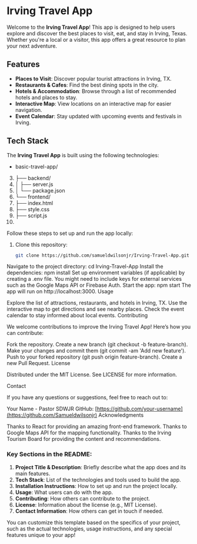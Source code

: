 
# Irving Travel App

Welcome to the **Irving Travel App**! This app is designed to help users explore and discover the best places to visit, eat, and stay in Irving, Texas. Whether you're a local or a visitor, this app offers a great resource to plan your next adventure.

## Features

- **Places to Visit**: Discover popular tourist attractions in Irving, TX.
- **Restaurants & Cafes**: Find the best dining spots in the city.
- **Hotels & Accommodation**: Browse through a list of recommended hotels and places to stay.
- **Interactive Map**: View locations on an interactive map for easier navigation.
- **Event Calendar**: Stay updated with upcoming events and festivals in Irving.

## Tech Stack

The **Irving Travel App** is built using the following technologies:

- basic-travel-app/
3. ├── backend/
4. │ ├── server.js
5. │ └── package.json
6. └── frontend/
7. ├── index.html
8. ├── style.css
9. ├── script.js
10.


Follow these steps to set up and run the app locally:

1. Clone this repository:
   ```bash
   git clone https://github.com/samueldwilsonjr/Irving-Travel-App.git
Navigate to the project directory:
cd Irving-Travel-App
Install the dependencies:
npm install
Set up environment variables (if applicable) by creating a .env file. You might need to include keys for external services such as the Google Maps API or Firebase Auth.
Start the app:
npm start
The app will run on http://localhost:3000.
Usage

Explore the list of attractions, restaurants, and hotels in Irving, TX.
Use the interactive map to get directions and see nearby places.
Check the event calendar to stay informed about local events.
Contributing

We welcome contributions to improve the Irving Travel App! Here’s how you can contribute:

Fork the repository.
Create a new branch (git checkout -b feature-branch).
Make your changes and commit them (git commit -am 'Add new feature').
Push to your forked repository (git push origin feature-branch).
Create a new Pull Request.
License

Distributed under the MIT License. See LICENSE for more information.

Contact

If you have any questions or suggestions, feel free to reach out to:

Your Name - Pastor SDWJR
GitHub: [https://github.com/your-username](https://github.com/Samueldwilsonjr)
Acknowledgments

Thanks to React for providing an amazing front-end framework.
Thanks to Google Maps API for the mapping functionality.
Thanks to the Irving Tourism Board for providing the content and recommendations.

### Key Sections in the README:
1. **Project Title & Description**: Briefly describe what the app does and its main features.
2. **Tech Stack**: List of the technologies and tools used to build the app.
3. **Installation Instructions**: How to set up and run the project locally.
4. **Usage**: What users can do with the app.
5. **Contributing**: How others can contribute to the project.
6. **License**: Information about the license (e.g., MIT License).
7. **Contact Information**: How others can get in touch if needed.

You can customize this template based on the specifics of your project, such as the actual technologies, usage instructions, and any special features unique to your app!
